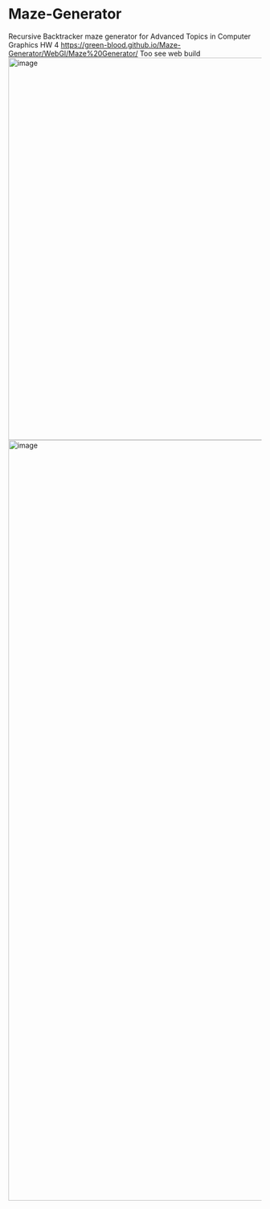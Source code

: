 # Maze-Generator
Recursive Backtracker maze generator for Advanced Topics in Computer Graphics HW 4
https://green-blood.github.io/Maze-Generator/WebGl/Maze%20Generator/ Too see web build
<img width="760" alt="image" src="https://user-images.githubusercontent.com/23434956/166153961-363fc7b0-32bf-48ad-a491-2ae91309cdf6.png">
<img width="1512" alt="image" src="https://user-images.githubusercontent.com/23434956/166153973-d656d6b0-62c4-4ef9-920e-808420ea4ac3.png">
